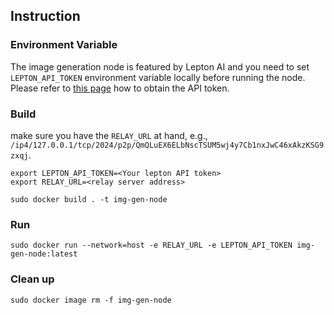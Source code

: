 ## Instruction

### Environment Variable

The image generation node is featured by Lepton AI and you need to set `LEPTON_API_TOKEN` environment variable locally before running the node. Please refer to [this page](https://www.lepton.ai/docs/overview/quickstart) how to obtain the API token.

### Build

make sure you have the `RELAY_URL` at hand, e.g., `/ip4/127.0.0.1/tcp/2024/p2p/QmQLuEX6ELbNscTSUM5wj4y7Cb1nxJwC46xAkzKSG9zxqj`.

```
export LEPTON_API_TOKEN=<Your lepton API token>
export RELAY_URL=<relay server address>
```

```
sudo docker build . -t img-gen-node
```

### Run

```
sudo docker run --network=host -e RELAY_URL -e LEPTON_API_TOKEN img-gen-node:latest
```

### Clean up

```
sudo docker image rm -f img-gen-node
```

